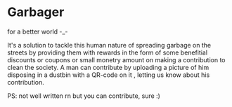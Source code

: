 # Garbager
for a better world -_-

It's a solution to tackle this human nature of spreading garbage on the streets by providing them with rewards in the form of some benefitial discounts or coupons or small monetry amount on making a contribution to clean the society. A man can contribute by uploading a picture of him disposing in a dustbin with a QR-code on it , letting us know about his contribution.

PS: not well written rn but you can contribute, sure :)
